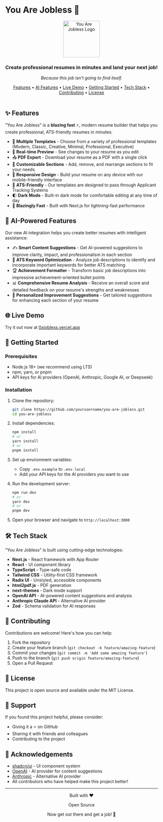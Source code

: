 #  You Are Jobless 🗿

<div align="center">
  <img src="https://storage.verity.dev/storage/NGMI3.png" alt="You Are Jobless Logo" width="120" />
  <h3>Create professional resumes in minutes and land your next job!</h3>
  <p><em>Because this job isn't going to find itself.</em></p>
</div>

<div align="center">
  <a href="#-features">Features</a> •
  <a href="#-ai-powered-features">AI Features</a> •
  <a href="#-live-demo">Live Demo</a> •
  <a href="#-getting-started">Getting Started</a> •
  <a href="#-tech-stack">Tech Stack</a> •
  <a href="#-contributing">Contributing</a> •
  <a href="#-license">License</a>
</div>

<br />

## ✨ Features

"You Are Jobless" is a **blazing fast** ⚡, modern resume builder that helps you create professional, ATS-friendly resumes in minutes.

- 🧩 **Multiple Templates** - Choose from a variety of professional templates (Modern, Classic, Creative, Minimal, Professional, Executive)
- 👀 **Real-time Preview** - See changes to your resume as you edit
- 📤 **PDF Export** - Download your resume as a PDF with a single click
- 🔧 **Customizable Sections** - Add, remove, and rearrange sections to fit your needs
- 📱 **Responsive Design** - Build your resume on any device with our mobile-friendly interface
- 🤖 **ATS-Friendly** - Our templates are designed to pass through Applicant Tracking Systems
- 🌓 **Dark Mode** - Built-in dark mode for comfortable editing at any time of day
- 🚀 **Blazingly Fast** - Built with Next.js for lightning-fast performance

## 🧠 AI-Powered Features

Our new AI integration helps you create better resumes with intelligent assistance:

- ✍️ **Smart Content Suggestions** - Get AI-powered suggestions to improve clarity, impact, and professionalism in each section
- 🎯 **ATS Keyword Optimization** - Analyze job descriptions to identify and incorporate important keywords for better ATS matching
- 🏆 **Achievement Formatter** - Transform basic job descriptions into impressive achievement-oriented bullet points
- 📊 **Comprehensive Resume Analysis** - Receive an overall score and detailed feedback on your resume's strengths and weaknesses
- 📝 **Personalized Improvement Suggestions** - Get tailored suggestions for enhancing each section of your resume

## 🌐 Live Demo

Try it out now at [0xjobless.vercel.app](https://0xjobless.vercel.app)

## 🚀 Getting Started

### Prerequisites

- Node.js 18+ (we recommend using LTS)
- npm, yarn, or pnpm
- API keys for AI providers (OpenAI, Anthropic, Google AI, or Deepseek)

### Installation

1. Clone the repository:
   ```bash
   git clone https://github.com/yourusername/you-are-jobless.git
   cd you-are-jobless
   ```

2. Install dependencies:
   ```bash
   npm install
   # or
   yarn install
   # or
   pnpm install
   ```

3. Set up environment variables:
   - Copy `.env.example` to `.env.local`
   - Add your API keys for the AI providers you want to use

4. Run the development server:
   ```bash
   npm run dev
   # or
   yarn dev
   # or
   pnpm dev
   ```

5. Open your browser and navigate to `http://localhost:3000`

## 🛠️ Tech Stack

"You Are Jobless" is built using cutting-edge technologies:

- **Next.js** - React framework with App Router
- **React** - UI component library
- **TypeScript** - Type-safe code
- **Tailwind CSS** - Utility-first CSS framework
- **Radix UI** - Unstyled, accessible components
- **html2pdf.js** - PDF generation
- **next-themes** - Dark mode support
- **OpenAI API** - AI-powered content suggestions and analysis
- **Anthropic Claude API** - Alternative AI provider
- **Zod** - Schema validation for AI responses

## 🤝 Contributing

Contributions are welcome! Here's how you can help:

1. Fork the repository
2. Create your feature branch (`git checkout -b feature/amazing-feature`)
3. Commit your changes (`git commit -m 'Add some amazing feature'`)
4. Push to the branch (`git push origin feature/amazing-feature`)
5. Open a Pull Request

## 📝 License

This project is open source and available under the MIT License.

## 💖 Support

If you found this project helpful, please consider:

- Giving it a ⭐️ on GitHub
- Sharing it with friends and colleagues
- Contributing to the project

## 🙏 Acknowledgements

- [shadcn/ui](https://ui.shadcn.com/) - UI component system
- [OpenAI](https://openai.com/) - AI provider for content suggestions
- [Anthropic](https://www.anthropic.com/) - Alternative AI provider
- All contributors who have helped make this project better!

---

<div align="center">
  <p>Built with ❤️</p>
  <p>Open Source</p>
  <p>Now get out there and get a job! 💪</p>
</div> 
